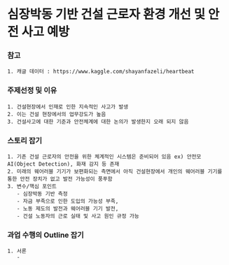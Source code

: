 # 심장박동 기반 건설 근로자 환경 개선 및 안전 사고 예방

### 참고
    1. 캐글 데이터 : https://www.kaggle.com/shayanfazeli/heartbeat

### 주제선정 및 이유
    1. 건설현장에서 인재로 인한 지속적인 사고가 발생
    2. 이는 건설 현장에서의 업무강도가 높음
    3. 건설사고에 대한 기준과 안전체계에 대한 논의가 발생한지 오래 되지 않음

### 스토리 잡기
    1. 기존 건설 근로자의 안전을 위한 체계적인 시스템은 준비되어 있음 ex) 안전모 AI(Object Detection), 화재 감지 등 존재
    2. 미래의 웨어러블 기기가 보편화되는 측면에서 아직 건설현장에서 개인의 웨어러블 기기를 통한 안전 장치가 없고 발전 가능성이 풍푸함
    3. 변수/핵심 포인트
       - 심장박동 기반 측정
       - 자금 부족으로 인한 도입의 가능성 부족, 
       - 노동 제도의 발전과 웨어러블 기기 발전, 
       - 건설 노동자의 근로 실태 및 사고 원인 규정 가능
    
### 과업 수행의 Outline 잡기
    1. 서론
       - 
